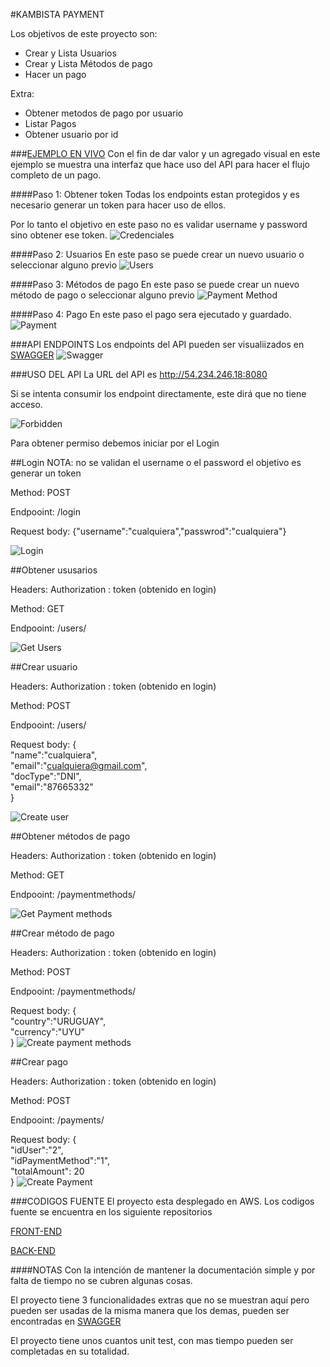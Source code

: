 #KAMBISTA PAYMENT

Los objetivos de este proyecto son:

- Crear y Lista Usuarios
- Crear y Lista Métodos de pago
- Hacer un pago


Extra:
- Obtener metodos de pago por usuario
- Listar Pagos
- Obtener usuario por id

###[EJEMPLO EN VIVO](http://54.234.246.18:4000)
Con el fin de dar valor y un agregado visual en este ejemplo se muestra una interfaz que hace uso del API para hacer el flujo completo de un pago.

####Paso 1: Obtener token
Todas los endpoints estan protegidos y es necesario generar un token para hacer uso de ellos.

Por lo tanto el objetivo en este paso no es validar username y password 
sino obtener ese token.
![Credenciales](images/live-credentials.png)

####Paso 2: Usuarios
En este paso se puede crear un nuevo usuario o seleccionar alguno previo
![Users](images/live-user.png)

####Paso 3: Métodos de pago
En este paso se puede crear un nuevo método de pago o seleccionar alguno previo
![Payment Method](images/live-paymentmethod.png)

####Paso 4: Pago
En este paso el pago sera ejecutado y guardado.
![Payment](images/live-payment-successful.png)



###API ENDPOINTS
Los endpoints del API pueden ser visualiizados en [SWAGGER](http://54.234.246.18:8080/swagger-ui.html)
![Swagger](images/api-swagger.png)

###USO DEL API
La URL del API es http://54.234.246.18:8080

Si se intenta consumir los endpoint directamente, este dirá que no tiene acceso.


![Forbidden](images/endpoint-get-users-forbidden.png)


Para obtener permiso debemos iniciar por el Login


##Login
NOTA: no se validan el username o el password el objetivo es generar un token

Method: POST

Endpooint: /login

Request body: {"username":"cualquiera","passwrod":"cualquiera"}

![Login](images/endpoint-login.png)

##Obtener ususarios

Headers: Authorization : token (obtenido en login)

Method: GET

Endpooint: /users/

![Get Users](images/endpoint-get-users.png)

##Crear usuario

Headers: Authorization : token (obtenido en login)

Method: POST

Endpooint: /users/

Request body: 
{     
"name":"cualquiera",  
"email":"cualquiera@gmail.com",  
"docType":"DNI",  
"email":"87665332"   
}

![Create user](images/endpoint-create-user.png)

##Obtener métodos de pago

Headers: Authorization : token (obtenido en login)

Method: GET

Endpooint: /paymentmethods/

![Get Payment methods](images/endpoint-get-payment-methods.png)

##Crear método de pago

Headers: Authorization : token (obtenido en login)

Method: POST

Endpooint: /paymentmethods/

Request body: 
{     
"country":"URUGUAY",  
"currency":"UYU"  
}
![Create payment methods](images/endpoint-create-user.png)

##Crear pago

Headers: Authorization : token (obtenido en login)

Method: POST

Endpooint: /payments/

Request body: 
{     
"idUser":"2",  
"idPaymentMethod":"1",  
"totalAmount": 20  
}
![Create Payment](images/endpoint-create-payment.png)


###CODIGOS FUENTE
El proyecto esta desplegado en AWS.
Los codigos fuente se encuentra en los siguiente repositorios

[FRONT-END](https://github.com/dmarquina/front-end)

[BACK-END](https://github.com/dmarquina/kambista_payment/tree/master/back-end)

####NOTAS
Con la intención de mantener la documentación simple y por falta de tiempo no se cubren algunas cosas.

El proyecto tiene 3 funcionalidades extras que no se muestran aquí pero pueden ser usadas de la 
misma manera que los demas, pueden ser encontradas en [SWAGGER](http://54.234.246.18:8080/swagger-ui.html)

El proyecto tiene unos cuantos unit test, con mas tiempo pueden ser completadas en su totalidad.